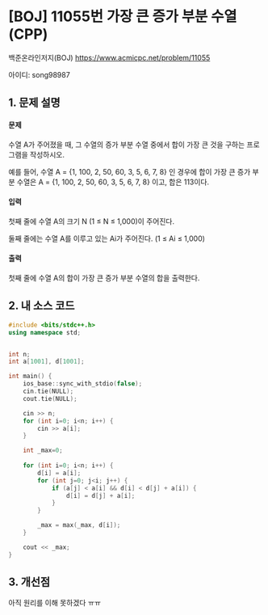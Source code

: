 # [BOJ] 11055번 가장 큰 증가 부분 수열 (CPP)


백준온라인저지(BOJ) https://www.acmicpc.net/problem/11055


아이디: song98987


## 1. 문제 설명

#### 문제
수열 A가 주어졌을 때, 그 수열의 증가 부분 수열 중에서 합이 가장 큰 것을 구하는 프로그램을 작성하시오.

예를 들어, 수열 A = {1, 100, 2, 50, 60, 3, 5, 6, 7, 8} 인 경우에 합이 가장 큰 증가 부분 수열은 A = {1, 100, 2, 50, 60, 3, 5, 6, 7, 8} 이고, 합은 113이다.

#### 입력
첫째 줄에 수열 A의 크기 N (1 ≤ N ≤ 1,000)이 주어진다.

둘째 줄에는 수열 A를 이루고 있는 Ai가 주어진다. (1 ≤ Ai ≤ 1,000)

#### 출력
첫째 줄에 수열 A의 합이 가장 큰 증가 부분 수열의 합을 출력한다.

## 2. 내 소스 코드

```c++
#include <bits/stdc++.h>
using namespace std;


int n;
int a[1001], d[1001];

int main() {
    ios_base::sync_with_stdio(false);
    cin.tie(NULL);
    cout.tie(NULL);

    cin >> n;
    for (int i=0; i<n; i++) {
        cin >> a[i];
    }

    int _max=0;
    
    for (int i=0; i<n; i++) {
        d[i] = a[i];
        for (int j=0; j<i; j++) {
            if (a[j] < a[i] && d[i] < d[j] + a[i]) {
                d[i] = d[j] + a[i];
            }
        }

        _max = max(_max, d[i]);
    }

    cout << _max;
}
```

## 3. 개선점

아직 원리를 이해 못하겠다 ㅠㅠ